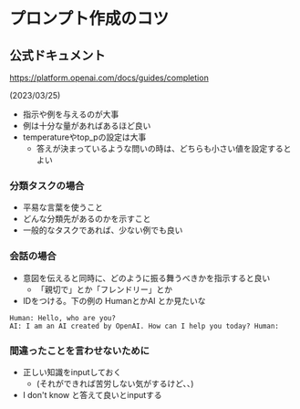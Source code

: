 # プロンプト作成のコツ

## 公式ドキュメント
https://platform.openai.com/docs/guides/completion

(2023/03/25)

- 指示や例を与えるのが大事
- 例は十分な量があればあるほど良い
- temperatureやtop_pの設定は大事
	- 答えが決まっているような問いの時は、どちらも小さい値を設定するとよい

### 分類タスクの場合

- 平易な言葉を使うこと
- どんな分類先があるのかを示すこと
- 一般的なタスクであれば、少ない例でも良い



### 会話の場合
- 意図を伝えると同時に、どのように振る舞うべきかを指示すると良い
	- 「親切で」とか「フレンドリー」とか
- IDをつける。下の例の HumanとかAI とか見たいな

```
Human: Hello, who are you? 
AI: I am an AI created by OpenAI. How can I help you today? Human:
```


### 間違ったことを言わせないために

- 正しい知識をinputしておく
	- (それができれば苦労しない気がするけど、、)
- I don't know  と答えて良いとinputする


<!--stackedit_data:
eyJoaXN0b3J5IjpbMTM3MDMwNjI3MF19
-->